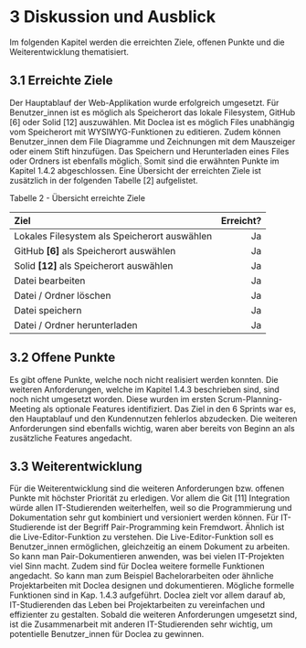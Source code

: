 # 3 Diskussion und Ausblick

Im folgenden Kapitel werden die erreichten Ziele, offenen Punkte und die Weiterentwicklung thematisiert.

## 3.1 Erreichte Ziele

Der Hauptablauf der Web-Applikation wurde erfolgreich umgesetzt. Für Benutzer\_innen ist es möglich als Speicherort das lokale Filesystem, GitHub \[6] oder Solid \[12] auszuwählen. Mit Doclea ist es möglich Files unabhängig vom Speicherort mit WYSIWYG-Funktionen zu editieren. Zudem können Benutzer\_innen dem File Diagramme und Zeichnungen mit dem Mauszeiger oder einem Stift hinzufügen. Das Speichern und Herunterladen eines Files oder Ordners ist ebenfalls möglich. Somit sind die erwähnten Punkte im Kapitel 1.4.2 abgeschlossen. Eine Übersicht der erreichten Ziele ist zusätzlich in der folgenden Tabelle \[2] aufgelistet.

Tabelle 2 - Übersicht erreichte Ziele&#x20;

| Ziel                                         | Erreicht? |
| :------------------------------------------- | --------: |
| Lokales Filesystem als Speicherort auswählen |        Ja |
| GitHub **\[6]** als Speicherort auswählen    |        Ja |
| Solid **\[12]** als Speicherort auswählen    |        Ja |
| Datei bearbeiten                             |        Ja |
| Datei / Ordner löschen                       |        Ja |
| Datei speichern                              |        Ja |
| Datei / Ordner herunterladen                 |        Ja |

## 3.2 Offene Punkte

Es gibt offene Punkte, welche noch nicht realisiert werden konnten. Die weiteren Anforderungen, welche im Kapitel 1.4.3 beschrieben sind, sind noch nicht umgesetzt worden. Diese wurden im ersten Scrum-Planning-Meeting als optionale Features identifiziert. Das Ziel in den 6 Sprints war es, den Hauptablauf und den Kundennutzen fehlerlos abzudecken. Die weiteren Anforderungen sind ebenfalls wichtig, waren aber bereits von Beginn an als zusätzliche Features angedacht.

## 3.3 Weiterentwicklung

Für die Weiterentwicklung sind die weiteren Anforderungen bzw. offenen Punkte mit höchster Priorität zu erledigen. Vor allem die Git \[11] Integration würde allen IT-Studierenden weiterhelfen, weil so die Programmierung und Dokumentation sehr gut kombiniert und versioniert werden können. Für IT-Studierende ist der Begriff Pair-Programming kein Fremdwort. Ähnlich ist die Live-Editor-Funktion zu verstehen. Die Live-Editor-Funktion soll es Benutzer\_innen ermöglichen, gleichzeitig an einem Dokument zu arbeiten. So kann man Pair-Dokumentieren anwenden, was bei vielen IT-Projekten viel Sinn macht. Zudem sind für Doclea weitere formelle Funktionen angedacht. So kann man zum Beispiel Bachelorarbeiten oder ähnliche Projektarbeiten mit Doclea designen und dokumentieren. Mögliche formelle Funktionen sind in Kap. 1.4.3 aufgeführt. Doclea zielt vor allem darauf ab, IT-Studierenden das Leben bei Projektarbeiten zu vereinfachen und effizienter zu gestalten. Sobald die weiteren Anforderungen umgesetzt sind, ist die Zusammenarbeit mit anderen IT-Studierenden sehr wichtig, um potentielle Benutzer\_innen für Doclea zu gewinnen.
